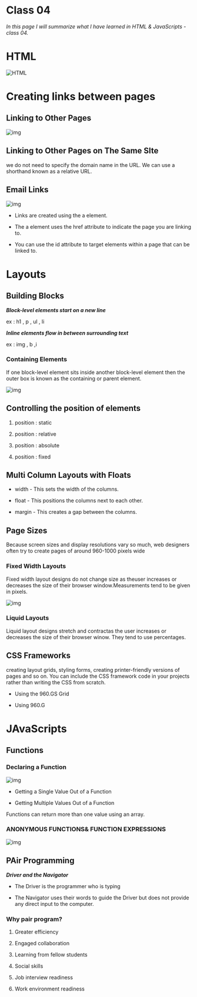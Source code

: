 # Class 04
*In this page I will summarize what I have learned in HTML & JavaScripts - class 04.*

# HTML

![HTML](https://static.raymondcamden.com/images/logo-html.png)

# Creating links between pages

## Linking to Other Pages
![img](https://www.guru99.com/images/image002.png)


## Linking to Other Pages on The Same SIte

we do not need to specify the domain name in the URL. We can use a shorthand known as a relative URL.

## Email Links

![img](https://www.wikihow.com/images/thumb/5/55/Create-an-Email-Link-in-HTML-Step-7.jpg/aid1794734-v4-728px-Create-an-Email-Link-in-HTML-Step-7.jpg)


-  Links are created using the a element.

- The a element uses the href attribute to indicate
the page you are linking to.

- You can use the id attribute to target elements within a page that can be linked to.


# Layouts


## Building Blocks

***Block-level elements start on a new line***

ex : h1 , p , ul , li

***Inline elements flow in between surrounding text***

ex : img , b ,i 

### Containing Elements
If one block-level element sits inside another block-level element then the outer box is
known as the containing or parent element.


![img](https://i.stack.imgur.com/dVPHz.png)

## Controlling the position of elements

1. position : static

2. position : relative

3. position : absolute

4. position : fixed

## Multi Column Layouts with Floats

- width - This sets the width of the columns.
  
- float - This positions the columns next to each other.

- margin - This creates a gap between the columns.

## Page Sizes


Because screen sizes and display resolutions vary so much, web designers often try to create pages of around 960-1000 pixels wide 

### Fixed Width Layouts

Fixed width layout designs do not change size as theuser increases or decreases the size of their browser window.Measurements tend
to be given in pixels.


![img](https://www.senocular.com/dreamweaver/tutorials/csslayoutanddesign/images/fixed_liquid_layouts.png)


### Liquid Layouts

Liquid layout designs stretch and contractas the user increases or decreases the size of their browser
winow. They tend to use percentages.

## CSS Frameworks

creating layout grids, styling forms, creating printer-friendly versions of pages and so on. You can include the CSS
framework code in your projects rather than writing the CSS from scratch.



 
- Using the 960.GS Grid

- Using 960.G



# JAvaScripts

## Functions

### Declaring a Function

![img](https://www.frontamentals.com/static/function-breakdown-e46e54ec2e0de641547f63411acb1d84-bf43a.png)

-  Getting a Single Value Out of a Function

-  Getting Multiple Values Out of a Function

Functions can return more than one value using an array. 

<!-- function getSize (width, height, depth) {
var area = width * height;
}
var volume = width * height * depth;
var sizes= [area , volume];
return sizes;
var areaOne = getSize (3, 2, 3)[0];
var volumeOne = getSize (3, 2, 3)[1]; 
 -->

 ### ANONYMOUS FUNCTIONS& FUNCTION EXPRESSIONS

 ![img]( https://i.stack.imgur.com/bCrSm.png)





## PAir Programming

***Driver and the Navigator***

- The Driver is the programmer who is typing

- The Navigator uses their words to guide the Driver but does not provide any direct input to the computer.

### Why pair program?

1. Greater efficiency

2. Engaged collaboration

3. Learning from fellow students

4. Social skills

5. Job interview readiness

6. Work environment readiness





